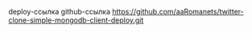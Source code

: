 deploy-ссылка 
github-ссылка https://github.com/aaRomanets/twitter-clone-simple-mongodb-client-deploy.git